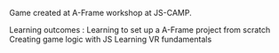 Game created at A-Frame workshop  at JS-CAMP.

Learning outcomes :
Learning to set up a A-Frame project from scratch
Creating game logic with JS 
Learning VR fundamentals
